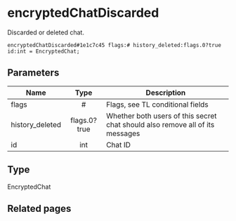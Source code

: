 # encryptedChatDiscarded
Discarded or deleted chat.

```
encryptedChatDiscarded#1e1c7c45 flags:# history_deleted:flags.0?true id:int = EncryptedChat;
```

## Parameters
| Name | Type | Description |
| ---- | :----: | ----------- |
| flags | # | Flags, see TL conditional fields |
| history_deleted | flags.0?true | Whether both users of this secret chat should also remove all of its messages |
| id | int | Chat ID |


## Type
EncryptedChat

## Related pages
